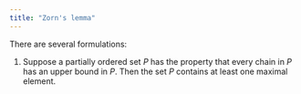 ```yaml
---
title: "Zorn's lemma"
---
```


There are several formulations:

1. Suppose a partially ordered set $P$ has the property that every chain in $P$ has an upper bound in $P$. Then the set $P$ contains at least one maximal element.